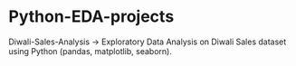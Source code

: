 # Python-EDA-projects
Diwali-Sales-Analysis -> Exploratory Data Analysis on Diwali Sales dataset using Python (pandas, matplotlib, seaborn).
